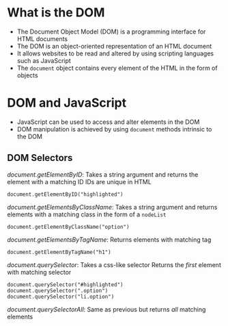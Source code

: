 # What is the DOM

- The Document Object Model (DOM) is a programming interface for HTML documents
- The DOM is an object-oriented representation of an HTML document
- It allows websites to be read and altered by using scripting languages such as JavaScript
- The `document` object contains every element of the HTML in the form of objects

# DOM and JavaScript

- JavaScript can be used to access and alter elements in the DOM
- DOM manipulation is achieved by using `document` methods intrinsic to the DOM

## DOM Selectors

 _document.getElementByID_:
    Takes a string argument and returns the element with a matching ID
    IDs are unique in HTML

    document.getElementByID("highlighted")

_document.getElementsByClassName_:
    Takes a string argument and returns elements with a matching class in the form of a `nodeList`

    document.getElementByClassName("option")


 _document.getElementsByTagName_:
    Returns elements with matching tag

    document.getElementByTagName("h1")

 _document.querySelector_: 
    Takes a css-like selector 
    Returns the *first* element with matching selector

    document.querySelector("#highlighted")
    document.querySelector(".option")
    document.querySelector("li.option")

 _document.querySelectorAll_:
    Same as previous but returns *all* matching elements
